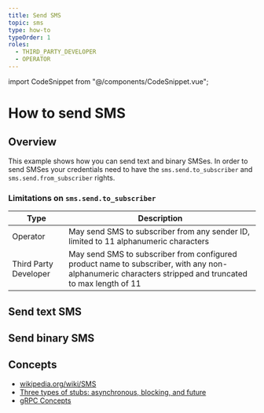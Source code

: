 ```yaml
---
title: Send SMS
topic: sms
type: how-to
typeOrder: 1
roles:
  - THIRD_PARTY_DEVELOPER
  - OPERATOR
---
```

import CodeSnippet from "@/components/CodeSnippet.vue";

# How to send SMS

## Overview

This example shows how you can send text and binary SMSes. In order to send SMSes your credentials need to have the
`sms.send.to_subscriber` and `sms.send.from_subscriber` rights.

### Limitations on `sms.send.to_subscriber`

| Type                  | Description |
| --------------------- | ----------|
| Operator              | May send SMS to subscriber from any sender ID, limited to 11 alphanumeric characters |
| Third Party Developer | May send SMS to subscriber from configured product name to subscriber, with any non-alphanumeric characters stripped and truncated to max length of 11 |

<DemoConfigurer />

## Send text SMS

<CodeSnippet
  grpcurlOperator="https://github.com/working-group-two/docs.wgtwo.com/blob/master/examples/grpcurl/operator/sms/send-text-sms.sh"
  grpcurlThirdpartydev="https://github.com/working-group-two/docs.wgtwo.com/blob/master/examples/grpcurl/thirdpartydev/sms/send-text-sms.sh"
  :kotlinDeps="['sms-grpc', 'utils-grpc']"
  kotlinOperator="https://github.com/working-group-two/docs.wgtwo.com/blob/master/examples/kotlin/operator/sms/src/main/kotlin/SendTextSmsToSubscriber.kt"
  />

## Send binary SMS

<CodeSnippet
  :kotlinDeps="['sms-grpc', 'utils-grpc']"
  kotlinOperator="https://github.com/working-group-two/docs.wgtwo.com/blob/master/examples/kotlin/operator/sms/src/main/kotlin/SendBinarySmsToSubscriber.kt"
  />

## Concepts
* [wikipedia.org/wiki/SMS](https://en.wikipedia.org/wiki/SMS)
* [Three types of stubs: asynchronous, blocking, and future](https://grpc.io/docs/reference/java/generated-code/)
* [gRPC Concepts](https://grpc.io/docs/guides/concepts/)
